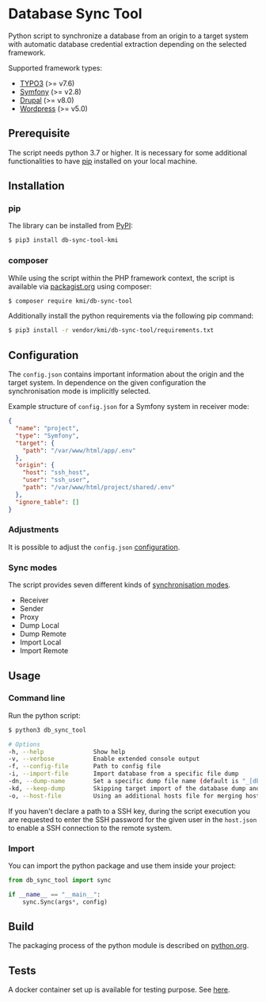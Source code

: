 # Database Sync Tool

Python script to synchronize a database from an origin to a target system with automatic database credential extraction depending on the selected framework.

Supported framework types:

- [TYPO3](https://typo3.org/) (>= v7.6)
- [Symfony](https://symfony.com/) (>= v2.8)
- [Drupal](https://www.drupal.org/) (>= v8.0)
- [Wordpress](https://wordpress.org) (>= v5.0)

## Prerequisite

The script needs python 3.7 or higher. It is necessary for some additional functionalities to have [pip](https://pypi.org/project/pip/) installed on your local machine. 

## Installation

### pip
The library can be installed from [PyPI](https://pypi.org/):
```bash
$ pip3 install db-sync-tool-kmi
```

### composer
While using the script within the PHP framework context, the script is available via [packagist.org](https://packagist.org/packages/kmi/db-sync-tool) using composer:

```bash
$ composer require kmi/db-sync-tool
```

Additionally install the python requirements via the following pip command:

````bash
$ pip3 install -r vendor/kmi/db-sync-tool/requirements.txt
````

## Configuration

The `config.json` contains important information about the origin and the target system. In dependence on the given configuration the synchronisation mode is implicitly selected.

Example structure of `config.json` for a Symfony system in receiver mode:
```json
{
  "name": "project",
  "type": "Symfony",
  "target": {
    "path": "/var/www/html/app/.env"
  },
  "origin": {
    "host": "ssh_host",
    "user": "ssh_user",
    "path": "/var/www/html/project/shared/.env"
  },
  "ignore_table": []
}
```

### Adjustments

It is possible to adjust the `config.json` [configuration](docs/CONFIG.md).

### Sync modes

The script provides seven different kinds of [synchronisation modes](docs/MODE.md).

- Receiver
- Sender
- Proxy
- Dump Local
- Dump Remote
- Import Local
- Import Remote

## Usage

### Command line

Run the python script:

```bash
$ python3 db_sync_tool
```

```bash
# Options
-h, --help              Show help
-v, --verbose           Enable extended console output
-f, --config-file       Path to config file
-i, --import-file       Import database from a specific file dump
-dn, --dump-name        Set a specific dump file name (default is "_[dbname]_[date]")
-kd, --keep-dump        Skipping target import of the database dump and saving the available dump file in the given directory
-o, --host-file         Using an additional hosts file for merging hosts information with the configuration file
```

If you haven't declare a path to a SSH key, during the script execution you are requested to enter the SSH password for the given user in the `host.json` to enable a SSH connection to the remote system. 

### Import

You can import the python package and use them inside your project:

```python
from db_sync_tool import sync

if __name__ == "__main__":
    sync.Sync(args*, config)
```

## Build

The packaging process of the python module is described on [python.org](https://packaging.python.org/tutorials/packaging-projects/).

## Tests

A docker container set up is available for testing purpose. See [here](tests/README.md).